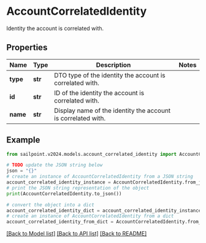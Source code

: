 # AccountCorrelatedIdentity

Identity the account is correlated with.

## Properties

Name | Type | Description | Notes
------------ | ------------- | ------------- | -------------
**type** | **str** | DTO type of the identity the account is correlated with. | 
**id** | **str** | ID of the identity the account is correlated with. | 
**name** | **str** | Display name of the identity the account is correlated with. | 

## Example

```python
from sailpoint.v2024.models.account_correlated_identity import AccountCorrelatedIdentity

# TODO update the JSON string below
json = "{}"
# create an instance of AccountCorrelatedIdentity from a JSON string
account_correlated_identity_instance = AccountCorrelatedIdentity.from_json(json)
# print the JSON string representation of the object
print(AccountCorrelatedIdentity.to_json())

# convert the object into a dict
account_correlated_identity_dict = account_correlated_identity_instance.to_dict()
# create an instance of AccountCorrelatedIdentity from a dict
account_correlated_identity_from_dict = AccountCorrelatedIdentity.from_dict(account_correlated_identity_dict)
```
[[Back to Model list]](../README.md#documentation-for-models) [[Back to API list]](../README.md#documentation-for-api-endpoints) [[Back to README]](../README.md)


